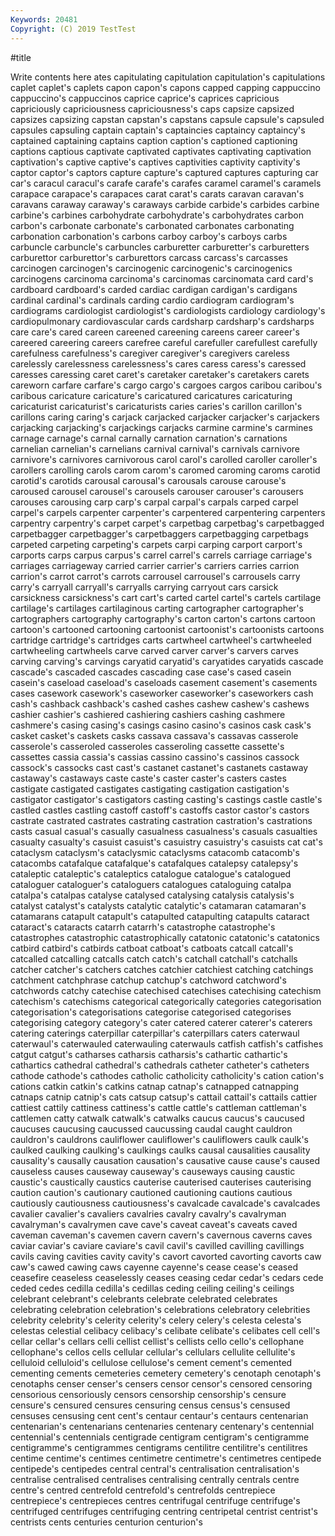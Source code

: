 ```yaml
---
Keywords: 20481
Copyright: (C) 2019 TestTest
---
```


#title

Write contents here
ates capitulating capitulation capitulation's capitulations caplet caplet's caplets
capon capon's capons capped capping cappuccino cappuccino's cappuccinos caprice caprice's
caprices capricious capriciously capriciousness capriciousness's caps capsize capsized capsizes capsizing
capstan capstan's capstans capsule capsule's capsuled capsules capsuling captain captain's
captaincies captaincy captaincy's captained captaining captains caption caption's captioned captioning
captions captious captivate captivated captivates captivating captivation captivation's captive captive's
captives captivities captivity captivity's captor captor's captors capture capture's captured
captures capturing car car's caracul caracul's carafe carafe's carafes caramel
caramel's caramels carapace carapace's carapaces carat carat's carats caravan caravan's
caravans caraway caraway's caraways carbide carbide's carbides carbine carbine's carbines
carbohydrate carbohydrate's carbohydrates carbon carbon's carbonate carbonate's carbonated carbonates carbonating
carbonation carbonation's carbons carboy carboy's carboys carbs carbuncle carbuncle's carbuncles
carburetter carburetter's carburetters carburettor carburettor's carburettors carcass carcass's carcasses carcinogen
carcinogen's carcinogenic carcinogenic's carcinogenics carcinogens carcinoma carcinoma's carcinomas carcinomata card
card's cardboard cardboard's carded cardiac cardigan cardigan's cardigans cardinal cardinal's
cardinals carding cardio cardiogram cardiogram's cardiograms cardiologist cardiologist's cardiologists cardiology
cardiology's cardiopulmonary cardiovascular cards cardsharp cardsharp's cardsharps care care's cared
careen careened careening careens career career's careered careering careers carefree
careful carefuller carefullest carefully carefulness carefulness's caregiver caregiver's caregivers careless
carelessly carelessness carelessness's cares caress caress's caressed caresses caressing caret
caret's caretaker caretaker's caretakers carets careworn carfare carfare's cargo cargo's
cargoes cargos caribou caribou's caribous caricature caricature's caricatured caricatures caricaturing
caricaturist caricaturist's caricaturists caries caries's carillon carillon's carillons caring caring's
carjack carjacked carjacker carjacker's carjackers carjacking carjacking's carjackings carjacks carmine
carmine's carmines carnage carnage's carnal carnally carnation carnation's carnations carnelian
carnelian's carnelians carnival carnival's carnivals carnivore carnivore's carnivores carnivorous carol
carol's carolled caroller caroller's carollers carolling carols carom carom's caromed
caroming caroms carotid carotid's carotids carousal carousal's carousals carouse carouse's
caroused carousel carousel's carousels carouser carouser's carousers carouses carousing carp
carp's carpal carpal's carpals carped carpel carpel's carpels carpenter carpenter's
carpentered carpentering carpenters carpentry carpentry's carpet carpet's carpetbag carpetbag's carpetbagged
carpetbagger carpetbagger's carpetbaggers carpetbagging carpetbags carpeted carpeting carpeting's carpets carpi
carping carport carport's carports carps carpus carpus's carrel carrel's carrels
carriage carriage's carriages carriageway carried carrier carrier's carriers carries carrion
carrion's carrot carrot's carrots carrousel carrousel's carrousels carry carry's carryall
carryall's carryalls carrying carryout cars carsick carsickness carsickness's cart cart's
carted cartel cartel's cartels cartilage cartilage's cartilages cartilaginous carting cartographer
cartographer's cartographers cartography cartography's carton carton's cartons cartoon cartoon's cartooned
cartooning cartoonist cartoonist's cartoonists cartoons cartridge cartridge's cartridges carts cartwheel
cartwheel's cartwheeled cartwheeling cartwheels carve carved carver carver's carvers carves
carving carving's carvings caryatid caryatid's caryatides caryatids cascade cascade's cascaded
cascades cascading case case's cased casein casein's caseload caseload's caseloads
casement casement's casements cases casework casework's caseworker caseworker's caseworkers cash
cash's cashback cashback's cashed cashes cashew cashew's cashews cashier cashier's
cashiered cashiering cashiers cashing cashmere cashmere's casing casing's casings casino
casino's casinos cask cask's casket casket's caskets casks cassava cassava's
cassavas casserole casserole's casseroled casseroles casseroling cassette cassette's cassettes cassia
cassia's cassias cassino cassino's cassinos cassock cassock's cassocks cast cast's
castanet castanet's castanets castaway castaway's castaways caste caste's caster caster's
casters castes castigate castigated castigates castigating castigation castigation's castigator castigator's
castigators casting casting's castings castle castle's castled castles castling castoff
castoff's castoffs castor castor's castors castrate castrated castrates castrating castration
castration's castrations casts casual casual's casually casualness casualness's casuals casualties
casualty casualty's casuist casuist's casuistry casuistry's casuists cat cat's cataclysm
cataclysm's cataclysmic cataclysms catacomb catacomb's catacombs catafalque catafalque's catafalques catalepsy
catalepsy's cataleptic cataleptic's cataleptics catalogue catalogue's catalogued cataloguer cataloguer's cataloguers
catalogues cataloguing catalpa catalpa's catalpas catalyse catalysed catalysing catalysis catalysis's
catalyst catalyst's catalysts catalytic catalytic's catamaran catamaran's catamarans catapult catapult's
catapulted catapulting catapults cataract cataract's cataracts catarrh catarrh's catastrophe catastrophe's
catastrophes catastrophic catastrophically catatonic catatonic's catatonics catbird catbird's catbirds catboat
catboat's catboats catcall catcall's catcalled catcalling catcalls catch catch's catchall
catchall's catchalls catcher catcher's catchers catches catchier catchiest catching catchings
catchment catchphrase catchup catchup's catchword catchword's catchwords catchy catechise catechised
catechises catechising catechism catechism's catechisms categorical categorically categories categorisation categorisation's
categorisations categorise categorised categorises categorising category category's cater catered caterer
caterer's caterers catering caterings caterpillar caterpillar's caterpillars caters caterwaul caterwaul's
caterwauled caterwauling caterwauls catfish catfish's catfishes catgut catgut's catharses catharsis
catharsis's cathartic cathartic's cathartics cathedral cathedral's cathedrals catheter catheter's catheters
cathode cathode's cathodes catholic catholicity catholicity's cation cation's cations catkin
catkin's catkins catnap catnap's catnapped catnapping catnaps catnip catnip's cats
catsup catsup's cattail cattail's cattails cattier cattiest cattily cattiness cattiness's
cattle cattle's cattleman cattleman's cattlemen catty catwalk catwalk's catwalks caucus
caucus's caucused caucuses caucusing caucussed caucussing caudal caught cauldron cauldron's
cauldrons cauliflower cauliflower's cauliflowers caulk caulk's caulked caulking caulking's caulkings
caulks causal causalities causality causality's causally causation causation's causative cause
cause's caused causeless causes causeway causeway's causeways causing caustic caustic's
caustically caustics cauterise cauterised cauterises cauterising caution caution's cautionary cautioned
cautioning cautions cautious cautiously cautiousness cautiousness's cavalcade cavalcade's cavalcades cavalier
cavalier's cavaliers cavalries cavalry cavalry's cavalryman cavalryman's cavalrymen cave cave's
caveat caveat's caveats caved caveman caveman's cavemen cavern cavern's cavernous
caverns caves caviar caviar's caviare caviare's cavil cavil's cavilled cavilling
cavillings cavils caving cavities cavity cavity's cavort cavorted cavorting cavorts
caw caw's cawed cawing caws cayenne cayenne's cease cease's ceased
ceasefire ceaseless ceaselessly ceases ceasing cedar cedar's cedars cede ceded
cedes cedilla cedilla's cedillas ceding ceiling ceiling's ceilings celebrant celebrant's
celebrants celebrate celebrated celebrates celebrating celebration celebration's celebrations celebratory celebrities
celebrity celebrity's celerity celerity's celery celery's celesta celesta's celestas celestial
celibacy celibacy's celibate celibate's celibates cell cell's cellar cellar's cellars
celli cellist cellist's cellists cello cello's cellophane cellophane's cellos cells
cellular cellular's cellulars cellulite cellulite's celluloid celluloid's cellulose cellulose's cement
cement's cemented cementing cements cemeteries cemetery cemetery's cenotaph cenotaph's cenotaphs
censer censer's censers censor censor's censored censoring censorious censoriously censors
censorship censorship's censure censure's censured censures censuring census census's censused
censuses censusing cent cent's centaur centaur's centaurs centenarian centenarian's centenarians
centenaries centenary centenary's centennial centennial's centennials centigrade centigram centigram's centigramme
centigramme's centigrammes centigrams centilitre centilitre's centilitres centime centime's centimes centimetre
centimetre's centimetres centipede centipede's centipedes central central's centralisation centralisation's centralise
centralised centralises centralising centrally centrals centre centre's centred centrefold centrefold's
centrefolds centrepiece centrepiece's centrepieces centres centrifugal centrifuge centrifuge's centrifuged centrifuges
centrifuging centring centripetal centrist centrist's centrists cents centuries centurion centurion's
